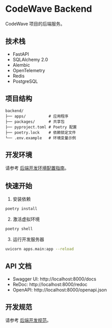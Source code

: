 # CodeWave Backend

CodeWave 项目的后端服务。

## 技术栈

- FastAPI
- SQLAlchemy 2.0
- Alembic
- OpenTelemetry
- Redis
- PostgreSQL

## 项目结构

```
backend/
├── apps/          # 应用程序
├── packages/      # 共享包
├── pyproject.toml # Poetry 配置
├── poetry.lock    # 依赖锁定文件
└── .env.example   # 环境变量示例
```

## 开发环境

请参考 [后端开发环境配置指南](../docs/development/backend-setup.md)。

## 快速开始

1. 安装依赖
```bash
poetry install
```

2. 激活虚拟环境
```bash
poetry shell
```

3. 运行开发服务器
```bash
uvicorn apps.main:app --reload
```

## API 文档

- Swagger UI: http://localhost:8000/docs
- ReDoc: http://localhost:8000/redoc
- OpenAPI: http://localhost:8000/openapi.json

## 开发规范

请参考 [后端开发规范](../docs/development/backend-standards.md)。 